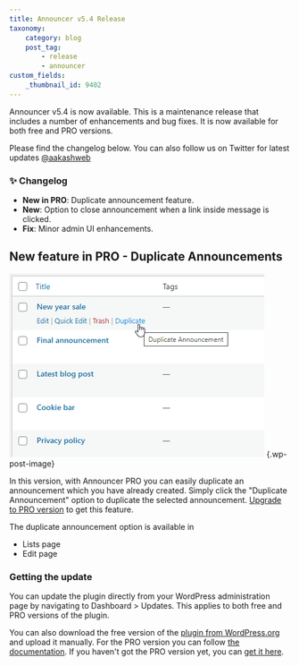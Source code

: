 ```yaml
---
title: Announcer v5.4 Release
taxonomy:
    category: blog
    post_tag:
        - release
        - announcer
custom_fields:
    _thumbnail_id: 9402
---
```


Announcer v5.4 is now available. This is a maintenance release that includes a number of enhancements and bug fixes. It is now available for both free and PRO versions.

Please find the changelog below. You can also follow us on Twitter for latest updates [@aakashweb](https://twitter.com/aakashweb)

### ✨ Changelog
* __New in PRO__: Duplicate announcement feature.
* __New__: Option to close announcement when a link inside message is clicked.
* __Fix__: Minor admin UI enhancements.

## New feature in PRO - Duplicate Announcements

![Announcer - Duplicate announcement option in the list page](/_images/ancrp-blog-duplicate-announcement.png) {.wp-post-image}

In this version, with Announcer PRO you can easily duplicate an announcement which you have already created. Simply click the "Duplicate Announcement" option to duplicate the selected announcement. [Upgrade to PRO version](https://www.aakashweb.com/wordpress-plugins/announcer/#pricing) to get this feature.

The duplicate announcement option is available in

- Lists page
- Edit page

### Getting the update

You can update the plugin directly from your WordPress administration page by navigating to Dashboard > Updates. This applies to both free and PRO versions of the plugin.

You can also download the free version of the [plugin from WordPress.org](https://wordpress.org/plugins/announcer/) and upload it manually. For the PRO version you can follow [the documentation](https://www.aakashweb.com/docs/announcer/pro/installation/#downloading-the-plugin). If you haven't got the PRO version yet, you can [get it here](https://www.aakashweb.com/wordpress-plugins/announcer/).